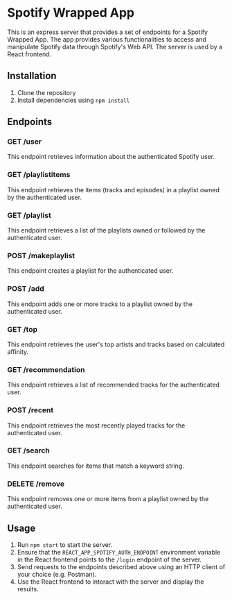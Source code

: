 # Spotify Wrapped App

This is an express server that provides a set of endpoints for a Spotify Wrapped App. The app provides various functionalities to access and manipulate Spotify data through Spotify's Web API. The server is used by a React frontend.

## Installation

1. Clone the repository
2. Install dependencies using `npm install`

## Endpoints

### GET /user

This endpoint retrieves information about the authenticated Spotify user.

### GET /playlistitems

This endpoint retrieves the items (tracks and episodes) in a playlist owned by the authenticated user.

### GET /playlist

This endpoint retrieves a list of the playlists owned or followed by the authenticated user.

### POST /makeplaylist

This endpoint creates a playlist for the authenticated user.

### POST /add

This endpoint adds one or more tracks to a playlist owned by the authenticated user.

### GET /top

This endpoint retrieves the user's top artists and tracks based on calculated affinity.

### GET /recommendation

This endpoint retrieves a list of recommended tracks for the authenticated user.

### POST /recent

This endpoint retrieves the most recently played tracks for the authenticated user.

### GET /search

This endpoint searches for items that match a keyword string.

### DELETE /remove

This endpoint removes one or more items from a playlist owned by the authenticated user.

## Usage

1. Run `npm start` to start the server.
2. Ensure that the `REACT_APP_SPOTIFY_AUTH_ENDPOINT` environment variable in the React frontend points to the `/login` endpoint of the server.
3. Send requests to the endpoints described above using an HTTP client of your choice (e.g. Postman).
4. Use the React frontend to interact with the server and display the results.



